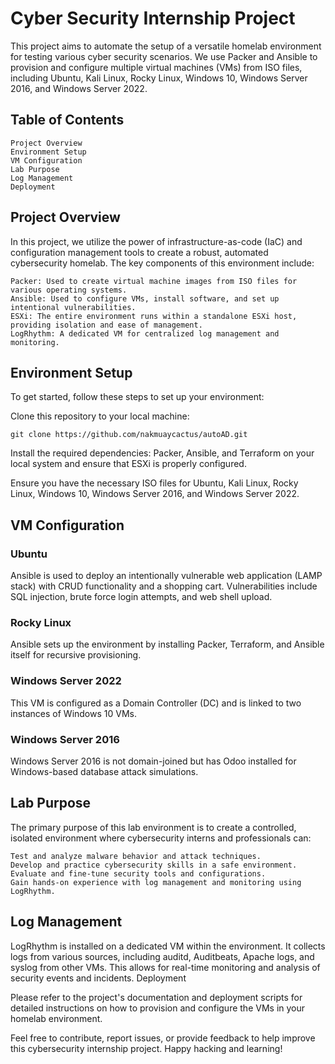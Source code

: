 # Cyber Security Internship Project

This project aims to automate the setup of a versatile homelab environment for testing various cyber security scenarios. We use Packer and Ansible to provision and configure multiple virtual machines (VMs) from ISO files, including Ubuntu, Kali Linux, Rocky Linux, Windows 10, Windows Server 2016, and Windows Server 2022.

## Table of Contents

    Project Overview
    Environment Setup
    VM Configuration
    Lab Purpose
    Log Management
    Deployment

## Project Overview

In this project, we utilize the power of infrastructure-as-code (IaC) and configuration management tools to create a robust, automated cybersecurity homelab. The key components of this environment include:

    Packer: Used to create virtual machine images from ISO files for various operating systems.
    Ansible: Used to configure VMs, install software, and set up intentional vulnerabilities.
    ESXi: The entire environment runs within a standalone ESXi host, providing isolation and ease of management.
    LogRhythm: A dedicated VM for centralized log management and monitoring.

## Environment Setup

To get started, follow these steps to set up your environment:

Clone this repository to your local machine:

    git clone https://github.com/nakmuaycactus/autoAD.git

Install the required dependencies: Packer, Ansible, and Terraform on your local system and ensure that ESXi is properly configured.

Ensure you have the necessary ISO files for Ubuntu, Kali Linux, Rocky Linux, Windows 10, Windows Server 2016, and Windows Server 2022.

## VM Configuration
### Ubuntu

Ansible is used to deploy an intentionally vulnerable web application (LAMP stack) with CRUD functionality and a shopping cart. Vulnerabilities include SQL injection, brute force login attempts, and web shell upload.

### Rocky Linux

Ansible sets up the environment by installing Packer, Terraform, and Ansible itself for recursive provisioning.

### Windows Server 2022

This VM is configured as a Domain Controller (DC) and is linked to two instances of Windows 10 VMs.

### Windows Server 2016

Windows Server 2016 is not domain-joined but has Odoo installed for Windows-based database attack simulations.

## Lab Purpose

The primary purpose of this lab environment is to create a controlled, isolated environment where cybersecurity interns and professionals can:

    Test and analyze malware behavior and attack techniques.
    Develop and practice cybersecurity skills in a safe environment.
    Evaluate and fine-tune security tools and configurations.
    Gain hands-on experience with log management and monitoring using LogRhythm.

## Log Management

LogRhythm is installed on a dedicated VM within the environment. It collects logs from various sources, including auditd, Auditbeats, Apache logs, and syslog from other VMs. This allows for real-time monitoring and analysis of security events and incidents.
Deployment

Please refer to the project's documentation and deployment scripts for detailed instructions on how to provision and configure the VMs in your homelab environment.

Feel free to contribute, report issues, or provide feedback to help improve this cybersecurity internship project. Happy hacking and learning!
